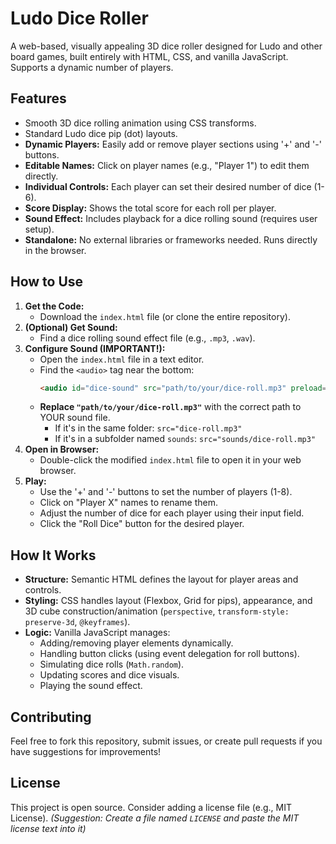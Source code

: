 # Ludo Dice Roller

A web-based, visually appealing 3D dice roller designed for Ludo and other board games, built entirely with HTML, CSS, and vanilla JavaScript. Supports a dynamic number of players.

## Features

* Smooth 3D dice rolling animation using CSS transforms.
* Standard Ludo dice pip (dot) layouts.
* **Dynamic Players:** Easily add or remove player sections using '+' and '-' buttons.
* **Editable Names:** Click on player names (e.g., "Player 1") to edit them directly.
* **Individual Controls:** Each player can set their desired number of dice (1-6).
* **Score Display:** Shows the total score for each roll per player.
* **Sound Effect:** Includes playback for a dice rolling sound (requires user setup).
* **Standalone:** No external libraries or frameworks needed. Runs directly in the browser.

## How to Use

1.  **Get the Code:**
    * Download the `index.html` file (or clone the entire repository).
2.  **(Optional) Get Sound:**
    * Find a dice rolling sound effect file (e.g., `.mp3`, `.wav`).
3.  **Configure Sound (IMPORTANT!):**
    * Open the `index.html` file in a text editor.
    * Find the `<audio>` tag near the bottom:
        ```html
        <audio id="dice-sound" src="path/to/your/dice-roll.mp3" preload="auto"></audio>
        ```
    * **Replace `"path/to/your/dice-roll.mp3"`** with the correct path to YOUR sound file.
        * If it's in the same folder: `src="dice-roll.mp3"`
        * If it's in a subfolder named `sounds`: `src="sounds/dice-roll.mp3"`
4.  **Open in Browser:**
    * Double-click the modified `index.html` file to open it in your web browser.
5.  **Play:**
    * Use the '+' and '-' buttons to set the number of players (1-8).
    * Click on "Player X" names to rename them.
    * Adjust the number of dice for each player using their input field.
    * Click the "Roll Dice" button for the desired player.

## How It Works

* **Structure:** Semantic HTML defines the layout for player areas and controls.
* **Styling:** CSS handles layout (Flexbox, Grid for pips), appearance, and 3D cube construction/animation (`perspective`, `transform-style: preserve-3d`, `@keyframes`).
* **Logic:** Vanilla JavaScript manages:
    * Adding/removing player elements dynamically.
    * Handling button clicks (using event delegation for roll buttons).
    * Simulating dice rolls (`Math.random`).
    * Updating scores and dice visuals.
    * Playing the sound effect.

## Contributing

Feel free to fork this repository, submit issues, or create pull requests if you have suggestions for improvements!

## License

This project is open source. Consider adding a license file (e.g., MIT License). *(Suggestion: Create a file named `LICENSE` and paste the MIT license text into it)*
